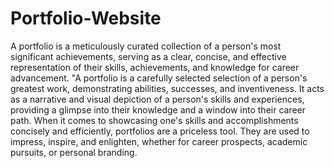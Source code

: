 # Portfolio-Website
A portfolio is a meticulously curated collection of a person's most significant achievements, serving as a clear, concise, and effective representation of their skills, achievements, and knowledge for career advancement.
"A portfolio is a carefully selected selection of a person's greatest work, demonstrating abilities, successes, and inventiveness. It acts as a narrative and visual depiction of a person's skills and experiences, providing a glimpse into their knowledge and a window into their career path. When it comes to showcasing one's skills and accomplishments concisely and efficiently, portfolios are a priceless tool. They are used to impress, inspire, and enlighten, whether for career prospects, academic pursuits, or personal branding.

